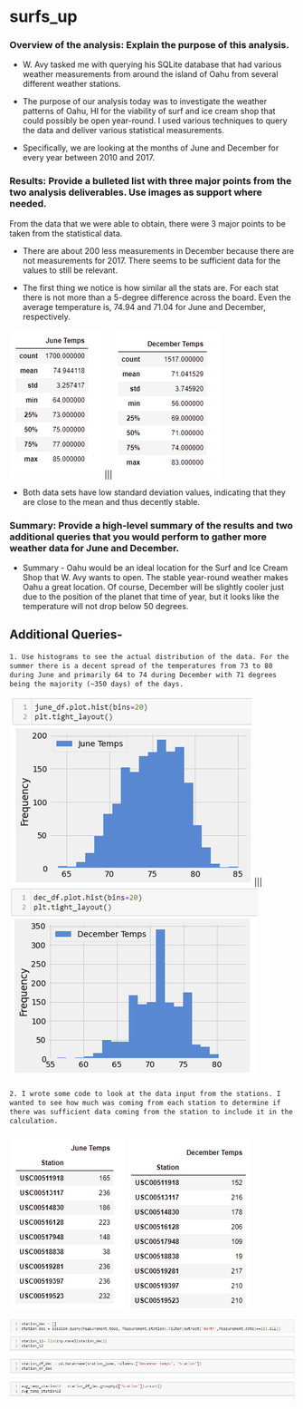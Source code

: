 # surfs_up

### Overview of the analysis: Explain the purpose of this analysis.
-  W. Avy tasked me with querying his SQLite database that had various weather measurements from around the island of Oahu from several different weather stations.

- The purpose of our analysis today was to investigate the weather patterns of Oahu, HI for the viability of surf and ice cream shop that could possibly be open year-round. I used various techniques to query the data and deliver various statistical measurements.

- Specifically, we are looking at the months of June and December for every year between 2010 and 2017.

### Results: Provide a bulleted list with three major points from the two analysis deliverables. Use images as support where needed.
From the data that we were able to obtain, there were 3 major points to be taken from the statistical data.

* There are about 200 less measurements in December because there are not measurements for 2017. There seems to be sufficient data for the values to still be relevant.

* The first thing we notice is how similar all the stats are. For each stat there is not more than a 5-degree difference across the board. Even the average temperature is, 74.94 and 71.04 for June and December, respectively. 

![june](resources/june.png) |||  ![dec](resources/dec.png)

* Both data sets have low standard deviation values, indicating that they are close to the mean and thus decently stable.

### Summary: Provide a high-level summary of the results and two additional queries that you would perform to gather more weather data for June and December.
- Summary - Oahu would be an ideal location for the Surf and Ice Cream Shop that W. Avy wants to open. The stable year-round weather makes Oahu a great location. Of course, December will be slightly cooler just due to the position of the planet that time of year, but it looks like the temperature will not drop below 50 degrees.

## Additional Queries-
    1. Use histograms to see the actual distribution of the data. For the summer there is a decent spread of the temperatures from 73 to 80 during June and primarily 64 to 74 during December with 71 degrees being the majority (~350 days) of the days.
    
![junehist](resources/june_hist.png) ||| ![dechist](resources/dec_hist.png)
    
    2. I wrote some code to look at the data input from the stations. I wanted to see how much was coming from each station to determine if there was sufficient data coming from the station to include it in the calculation.

![junestation](resources/station_count_june.png)   ![decstation](resources/station_count_dec.png)

![stationcode](resources/station_code.png)

    
    
